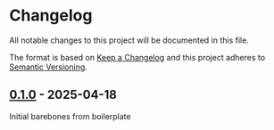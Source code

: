<!-- deno-fmt-ignore-file -->

# Changelog
All notable changes to this project will be documented in this file.

The format is based on [Keep a Changelog](http://keepachangelog.com/) and this
project adheres to [Semantic Versioning](http://semver.org/).

## [0.1.0] - 2025-04-18
Initial barebones from boilerplate

[0.1.0]: https://github.com/wewillcraft/pro-file/releases/tag/v0.1.0
